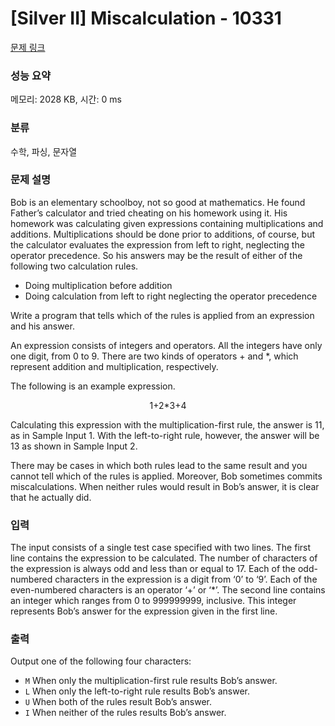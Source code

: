 # [Silver II] Miscalculation - 10331 

[문제 링크](https://www.acmicpc.net/problem/10331) 

### 성능 요약

메모리: 2028 KB, 시간: 0 ms

### 분류

수학, 파싱, 문자열

### 문제 설명

<p>Bob is an elementary schoolboy, not so good at mathematics. He found Father’s calculator and tried cheating on his homework using it. His homework was calculating given expressions containing multiplications and additions. Multiplications should be done prior to additions, of course, but the calculator evaluates the expression from left to right, neglecting the operator precedence. So his answers may be the result of either of the following two calculation rules.</p>

<ul>
	<li>Doing multiplication before addition</li>
	<li>Doing calculation from left to right neglecting the operator precedence</li>
</ul>

<p>Write a program that tells which of the rules is applied from an expression and his answer.</p>

<p>An expression consists of integers and operators. All the integers have only one digit, from 0 to 9. There are two kinds of operators + and *, which represent addition and multiplication, respectively.</p>

<p>The following is an example expression.</p>

<p style="text-align: center;">1+2*3+4</p>

<p>Calculating this expression with the multiplication-first rule, the answer is 11, as in Sample Input 1. With the left-to-right rule, however, the answer will be 13 as shown in Sample Input 2.</p>

<p>There may be cases in which both rules lead to the same result and you cannot tell which of the rules is applied. Moreover, Bob sometimes commits miscalculations. When neither rules would result in Bob’s answer, it is clear that he actually did.</p>

### 입력 

 <p>The input consists of a single test case specified with two lines. The first line contains the expression to be calculated. The number of characters of the expression is always odd and less than or equal to 17. Each of the odd-numbered characters in the expression is a digit from ‘0’ to ‘9’. Each of the even-numbered characters is an operator ‘+’ or ‘*’. The second line contains an integer which ranges from 0 to 999999999, inclusive. This integer represents Bob’s answer for the expression given in the first line.</p>

### 출력 

 <p>Output one of the following four characters:</p>

<ul>
	<li><code>M</code> When only the multiplication-first rule results Bob’s answer.</li>
	<li><code>L</code> When only the left-to-right rule results Bob’s answer.</li>
	<li><code>U</code> When both of the rules result Bob’s answer.</li>
	<li><code>I</code> When neither of the rules results Bob’s answer.</li>
</ul>


